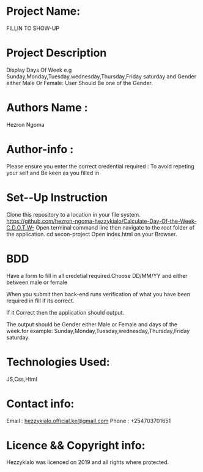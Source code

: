 # Project Name:
FILLIN TO SHOW-UP

# Project Description
Display Days Of Week e.g Sunday,Monday,Tuesday,wednesday,Thursday,Friday saturday and Gender either Male Or Female: User Should Be one of the Gender.

# Authors Name : 
Hezron Ngoma
# Author-info : 
Please ensure you enter the correct credential
required : To avoid repeting your self and Be keen as you filled in

# Set--Up Instruction
Clone this repository to a location in your file system. https://github.com/hezron-ngoma-hezzykialo/Calculate-Day-Of-the-Week-C.D.O.T.W-
Open terminal command line then navigate to the root folder of the application. cd secon-project
Open index.html on your Browser.


# BDD
Have a form to fill in all credetial required.Choose DD/MM/YY and either between male or female

When you submit then back-end runs verification of what you have been required in fill if its correct.

If it Correct then the application should output.

The output should be Gender either Male or Female and days of the week.for example: Sunday,Monday,Tuesday,wednesday,Thursday,Friday saturday.

# Technologies Used:
JS,Css,Html

# Contact info:
Email : hezzykialo.official.ke@gmail.com
Phone : +254703701651

# Licence && Copyright info:
Hezzykialo was licenced on 2019 and all rights where protected.
